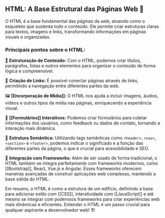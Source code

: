 ## HTML: A Base Estrutural das Páginas Web 🧱

O HTML é a base fundamental das páginas da web, atuando como o esqueleto que sustenta todo o conteúdo. Ele permite criar estruturas claras para textos, imagens e links, transformando informações em páginas visuais e organizadas.
### Principais pontos sobre o HTML:

📄 **Estruturação de Conteúdo:** Com o HTML, podemos criar títulos, parágrafos, listas e outros elementos para organizar o conteúdo de forma lógica e compreensível.

🔗 **Criação de Links:** É possível conectar páginas através de links, permitindo a navegação entre diferentes partes da web.

🖼️ **[[Incorporação de Mídia]]:** O HTML nos ajuda a incluir imagens, áudios, vídeos e outros tipos de mídia nas páginas, enriquecendo a experiência visual.

📝 **[[Formulários]] Interativos:** Podemos criar formulários para coletar informações dos usuários, como feedback ou dados de contato, tornando a interação mais dinâmica.

🧠 **Estrutura Semântica:** Utilizando tags semânticas como `<header>`, `<nav>`, `<section>` e `<footer>`, podemos indicar o significado e a função das diferentes partes da página, o que é crucial para acessibilidade e SEO.

🔌 **Integração com Frameworks:** Além de ser usado de forma tradicional, o HTML também se integra perfeitamente com frameworks modernos, como [[Bootstrap]], React, Vue.js e Angular. Esses frameworks oferecem maneiras avançadas de construir aplicações web complexas, mantendo a base sólida do HTML.

Em resumo, o HTML é como a estrutura de um edifício, definindo a base para adicionar estilo com [[CSS]], interatividade com [[JavaScript]] e até mesmo se integrar com poderosos frameworks para criar experiências web mais dinâmicas e eficientes. Entender o HTML é um passo crucial para qualquer aspirante a desenvolvedor web! 🏗️